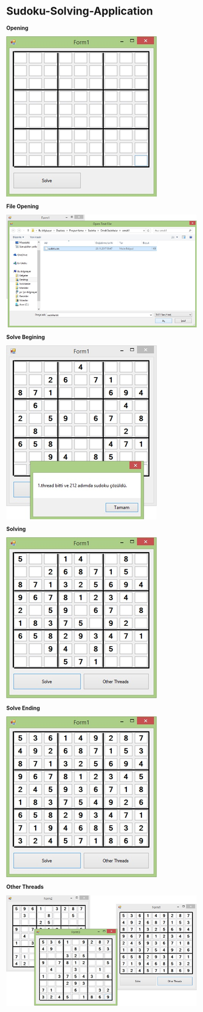 # Sudoku-Solving-Application

**Opening**

![Open](https://github.com/SametKoca/Sudoku-Solving-Application/blob/master/images/1.jpg)

**File Opening**

![File Open](https://github.com/SametKoca/Sudoku-Solving-Application/blob/master/images/2.jpg)

**Solve Begining**

![Solve begining](https://github.com/SametKoca/Sudoku-Solving-Application/blob/master/images/3.jpg)

**Solving**

![Solving](https://github.com/SametKoca/Sudoku-Solving-Application/blob/master/images/4.jpg)

**Solve Ending**

![Solve ending](https://github.com/SametKoca/Sudoku-Solving-Application/blob/master/images/5.jpg)

**Other Threads**

![Other Threads](https://github.com/SametKoca/Sudoku-Solving-Application/blob/master/images/6.jpg)
